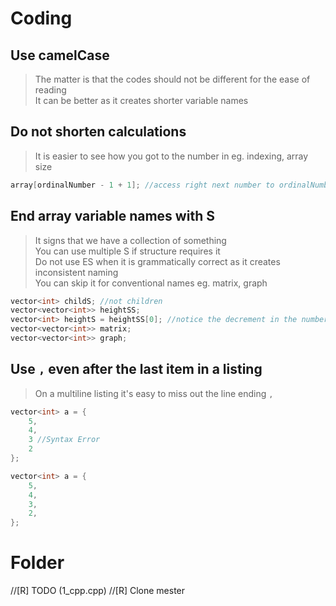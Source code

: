 # Coding
## Use camelCase
> The matter is that the codes should not be different for the ease of reading  
> It can be better as it creates shorter variable names  

## Do not shorten calculations
> It is easier to see how you got to the number in eg. indexing, array size  
```c++
array[ordinalNumber - 1 + 1]; //access right next number to ordinalNumber
```

## End array variable names with S
> It signs that we have a collection of something  
> You can use multiple S if structure requires it  
> Do not use ES when it is grammatically correct as it creates inconsistent naming  
> You can skip it for conventional names eg. matrix, graph  
```c++
vector<int> childS; //not children
vector<vector<int>> heightSS;
vector<int> heightS = heightSS[0]; //notice the decrement in the number of 'S'-s
vector<vector<int>> matrix;
vector<vector<int>> graph;
```

## Use `,` even after the last item in a listing
> On a multiline listing it's easy to miss out the line ending `,`  
```c++
vector<int> a = {
	5,
	4,
	3 //Syntax Error
	2
};
```
```c++
vector<int> a = {
	5,
	4,
	3,
	2,
};
```

# Folder
  //[R] TODO (1_cpp.cpp)
  //[R] Clone mester
